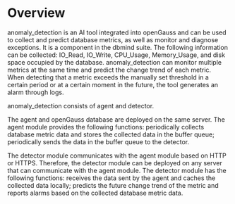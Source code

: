 # Overview<a name="EN-US_TOPIC_0303986161"></a>

anomaly\_detection is an AI tool integrated into openGauss and can be used to collect and predict database metrics, as well as monitor and diagnose exceptions. It is a component in the dbmind suite. The following information can be collected: IO\_Read, IO\_Write, CPU\_Usage, Memory\_Usage, and disk space occupied by the database. anomaly\_detection can monitor multiple metrics at the same time and predict the change trend of each metric. When detecting that a metric exceeds the manually set threshold in a certain period or at a certain moment in the future, the tool generates an alarm through logs.

anomaly\_detection consists of agent and detector.

The agent and openGauss database are deployed on the same server. The agent module provides the following functions: periodically collects database metric data and stores the collected data in the buffer queue; periodically sends the data in the buffer queue to the detector.

The detector module communicates with the agent module based on HTTP or HTTPS. Therefore, the detector module can be deployed on any server that can communicate with the agent module. The detector module has the following functions: receives the data sent by the agent and caches the collected data locally; predicts the future change trend of the metric and reports alarms based on the collected database metric data.

